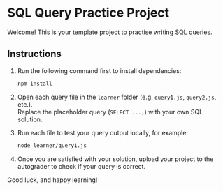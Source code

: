 # SQL Query Practice Project

Welcome! This is your template project to practise writing SQL queries.

## Instructions

1. Run the following command first to install dependencies:

   ```bash
   npm install
   ```

2. Open each query file in the `learner` folder (e.g. `query1.js`, `query2.js`, etc.).  
   Replace the placeholder query (`SELECT ...;`) with your own SQL solution.

3. Run each file to test your query output locally, for example:

   ```bash
   node learner/query1.js
   ```

4. Once you are satisfied with your solution, upload your project to the autograder to check if your query is correct.

Good luck, and happy learning!
